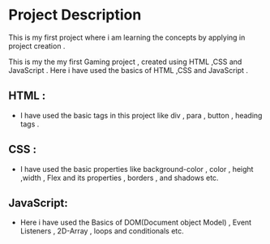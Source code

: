 # Project Description

This is my first project where i am learning the concepts by applying  in project creation . 

This is my the my first Gaming project  , created using HTML ,CSS and JavaScript .
Here i have used the basics of HTML ,CSS and JavaScript . 

## HTML : 
- I have used the basic tags in this project like div , para , button , heading tags .

## CSS : 
- I have used the basic properties like background-color , color , height ,width , Flex and its properties , borders , and shadows etc.

## JavaScript:
- Here i have used the Basics of DOM(Document object Model) , Event Listeners , 2D-Array ,  loops and conditionals etc.
